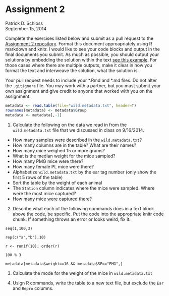 # Assignment 2
Patrick D. Schloss  
September 15, 2014  

Complete the exercises listed below and submit as a pull request to the [Assignment 2 repository](http://www.github.com/microbialinformatics/assignment02).  Format this document approapriately using R markdown and knitr. I would like to see your code blocks and output in the final documents you submit. As much as possible, you should output your solutions by embedding the solution within the text [see this example](https://github.com/microbialinformatics/assignment02/blob/master/example.Rmd). For those cases where there are multiple outputs, make it clear in how you format the text and interweave the solution, what the solution is.

Your pull request needs to include your *.Rmd and *.md files. Do not alter the `.gitignore` file. You may work with a partner, but you must submit your own assignment and give credit to anyone that worked with you on the assignment.


```r
metadata <- read.table(file="wild.metadata.txt", header=T)
rownames(metadata) <- metadata$Group
metadata <- metadata[,-1]
```

1.  Calculate the following on the data we read in from the `wild.metadata.txt` file that we discussed in class on 9/16/2014.

  * How many samples were described in the `wild.metadata.txt`?
  * How many columns are in the table? What are their names?
  * How many mice weighed 15 or more grams?
  * What is the median weight for the mice sampled?
  * How many PMG mice were there?
  * How many female PL mice were there?
  * Alphabetize `wild.metadata.txt` by the ear tag number (only show the first 5 rows of the table)
  * Sort the table by the weight of each animal
  * The `Station` column indicates where the mice were sampled. Where were the most mice captured?
  * How many mice were captured there?


2.	Describe what each of the following commands does in a text block above the code, be specific. Put the code into the appropriate knitr code chunk. If something throws an error or looks weird, fix it.

```
seq(1,100,3)
```

```
rep(c("a","b"),10)
```

```
r <- runif(10); order(r)
```

```
100 % 3
```

```
metadata[metadata$weight==16 && metadata$SP=="PMG",]
```


3.	Calculate the mode for the weight of the mice in `wild.metadata.txt`


4.	Usign R commands, write the table to a new text file, but exclude the `Ear` and `Repro` columns.

